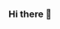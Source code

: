 ### Hi there 👋

<!--
**SEESchwaene/SEESchwaene** is a ✨ _special_ ✨ repository because its `README.md` (this file) appears on your GitHub profile.


- 👨‍💻 Student of Computer Science at CAU [RG] https://www.researchgate.net/profile/Mika-Friesenborg
- 🏦 Interested in macroeconomics and quantitative analysis
- 💻 Linux enthusiast

-->
